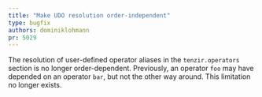 ```yaml
---
title: "Make UDO resolution order-independent"
type: bugfix
authors: dominiklohmann
pr: 5029
---
```


The resolution of user-defined operator aliases in the `tenzir.operators`
section is no longer order-dependent. Previously, an operator `foo` may have
depended on an operator `bar`, but not the other way around. This limitation no
longer exists.
